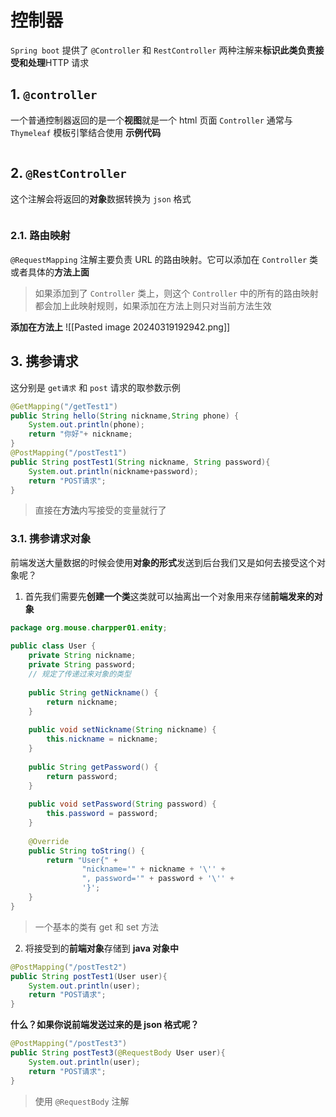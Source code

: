# 控制器
`Spring boot` 提供了 `@Controller` 和 `RestController` 两种注解来**标识此类负责接受和处理**HTTP 请求
## 1. `@controller`
一个普通控制器返回的是一个**视图**就是一个 html 页面
`Controller` 通常与 `Thymeleaf` 模板引擎结合使用
**示例代码**
```java

```

## 2. `@RestController`
这个注解会将返回的**对象**数据转换为 `json` 格式
```java
```
### 2.1. 路由映射
`@RequestMapping` 注解主要负责 URL 的路由映射。它可以添加在 `Controller` 类或者具体的**方法上面**
>如果添加到了 `Controller` 类上，则这个 `Controller` 中的所有的路由映射都会加上此映射规则，如果添加在方法上则只对当前方法生效

**添加在方法上**
![[Pasted image 20240319192942.png]]
## 3. 携参请求
这分别是 `get请求` 和 `post` 请求的取参数示例
```java
@GetMapping("/getTest1")  
public String hello(String nickname,String phone) {  
    System.out.println(phone);  
    return "你好"+ nickname;  
}  
@PostMapping("/postTest1")  
public String postTest1(String nickname, String password){  
    System.out.println(nickname+password);  
    return "POST请求";  
}
```
> 直接在**方法**内写接受的变量就行了

### 3.1. 携参请求对象
前端发送大量数据的时候会使用**对象的形式**发送到后台我们又是如何去接受这个对象呢？
1. 首先我们需要先**创建一个类**这类就可以抽离出一个对象用来存储**前端发来的对象**
```java
package org.mouse.charpper01.enity;  
  
public class User {  
    private String nickname;  
    private String password;  
    // 规定了传递过来对象的类型
  
    public String getNickname() {  
        return nickname;  
    }  
  
    public void setNickname(String nickname) {  
        this.nickname = nickname;  
    }  
  
    public String getPassword() {  
        return password;  
    }  
  
    public void setPassword(String password) {  
        this.password = password;  
    }  
  
    @Override  
    public String toString() {  
        return "User{" +  
                "nickname='" + nickname + '\'' +  
                ", password='" + password + '\'' +  
                '}';  
    }  
}
```
> 一个基本的类有 get 和 set 方法

2. 将接受到的**前端对象**存储到 **java 对象中**
```java
@PostMapping("/postTest2")  
public String postTest1(User user){  
    System.out.println(user);  
    return "POST请求";  
}
```
**什么？如果你说前端发送过来的是 json 格式呢？**
```java
@PostMapping("/postTest3")  
public String postTest3(@RequestBody User user){  
    System.out.println(user);  
    return "POST请求";  
}
```
> 使用 `@RequestBody` 注解